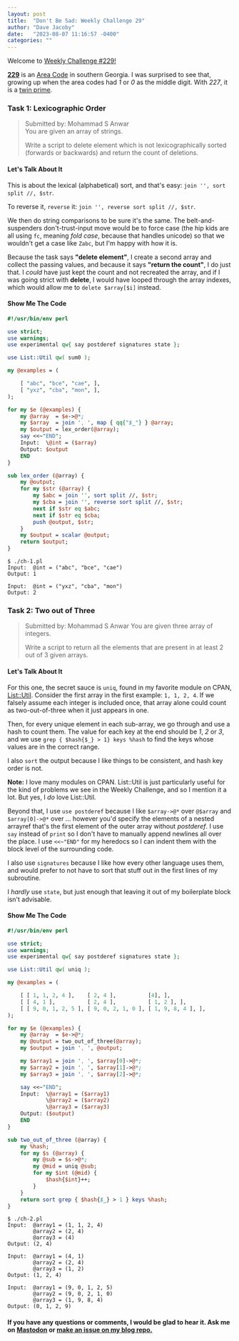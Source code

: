 ```yaml
---
layout: post
title:  "Don't Be Sad: Weekly Challenge 29"
author: "Dave Jacoby"
date:   "2023-08-07 11:16:57 -0400"
categories: ""
---
```


Welcome to [Weekly Challenge #229!](https://theweeklychallenge.org/blog/perl-weekly-challenge-229/)

[**229**](https://en.wikipedia.org/wiki/229_(number)) is an [Area Code](https://en.wikipedia.org/wiki/List_of_North_American_Numbering_Plan_area_codes) in southern Georgia. I was surprised to see that, growing up when the area codes had *1* or *0* as the middle digit. With *227*, it is a [twin prime](https://en.wikipedia.org/wiki/Twin_prime).

### Task 1: Lexicographic Order
>
> Submitted by: Mohammad S Anwar  
> You are given an array of strings.  
>
> Write a script to delete element which is not lexicographically sorted (forwards or backwards) and return the count of deletions.  

#### Let's Talk About It

This is about the lexical (alphabetical) sort, and that's easy: `join '', sort split //, $str`.

To reverse it, `reverse` it: `join '', reverse sort split //, $str`.

We then do string comparisons to be sure it's the same. The belt-and-suspenders don't-trust-input move would be to force case (the hip kids are all using `fc`, meaning *fold case*, because that handles unicode) so that we wouldn't get a case like `Zabc`, but I'm happy with how it is.

Because the task says **"delete element"**, I create a second array and collect the passing values, and because it says **"return the count"**, I do just that. I *could* have just kept the count and not recreated the array, and if I was going strict with **delete**, I would have looped through the array indexes, which would allow me to `delete $array[$i]` instead.

#### Show Me The Code

```perl
#!/usr/bin/env perl

use strict;
use warnings;
use experimental qw{ say postderef signatures state };

use List::Util qw( sum0 );

my @examples = (

    [ "abc", "bce", "cae", ],
    [ "yxz", "cba", "mon", ],
);

for my $e (@examples) {
    my @array  = $e->@*;
    my $array  = join ', ', map { qq{"$_"} } @array;
    my $output = lex_order(@array);
    say <<~"END";
    Input:  \@int = ($array)
    Output: $output
    END
}

sub lex_order (@array) {
    my @output;
    for my $str (@array) {
        my $abc = join '', sort split //, $str;
        my $cba = join '', reverse sort split //, $str;
        next if $str eq $abc;
        next if $str eq $cba;
        push @output, $str;
    }
    my $output = scalar @output;
    return $output;
}
```

```text
$ ./ch-1.pl 
Input:  @int = ("abc", "bce", "cae")
Output: 1

Input:  @int = ("yxz", "cba", "mon")
Output: 2
```

### Task 2: Two out of Three
>
> Submitted by: Mohammad S Anwar
> You are given three array of integers.
>
> Write a script to return all the elements that are present in at least 2 out of 3 given arrays.

#### Let's Talk About It

For this one, the secret sauce is `uniq`, found in my favorite module on CPAN, [List::Util](https://metacpan.org/pod/List::Util). Consider the first array in the first example: `1, 1, 2, 4`. If we falsely assume each integer is included once, that array alone could count as two-out-of-three when it just appears in one.

Then, for every unique element in each sub-array, we go through and use a hash to count them. The value for each key at the end should be *1*, *2* or *3*, and we use `grep { $hash{$_} > 1} keys %hash` to find the keys whose values are in the correct range.

I also `sort` the output because I like things to be consistent, and hash key order is not.

**Note:** I love many modules on CPAN. List::Util is just particularly useful for the kind of problems we see in the Weekly Challenge, and so I mention it a lot. But yes, I *do* love List::Util.

Beyond that, I use `use postderef` because I like `$array->@*` over `@$array` and `$array[0]->@*` over ... however you'd specify the elements of a nested arrayref that's the first element of the outer array without *postderef*. I use `say` instead of `print` so I don't have to manually append newlines all over the place. I use `<<~"END"` for my heredocs so I can indent them with the block level of the surrounding code.

I also use `signatures` because I like how every other language uses them, and would prefer to not have to sort that stuff out in the first lines of my subroutine.

I *hardly* use `state`, but just enough that leaving it out of my boilerplate block isn't advisable.

#### Show Me The Code

```perl
#!/usr/bin/env perl

use strict;
use warnings;
use experimental qw{ say postderef signatures state };

use List::Util qw( uniq );

my @examples = (

    [ [ 1, 1, 2, 4 ],    [ 2, 4 ],          [4], ],
    [ [ 4, 1 ],          [ 2, 4 ],          [ 1, 2 ], ],
    [ [ 9, 0, 1, 2, 5 ], [ 9, 0, 2, 1, 0 ], [ 1, 9, 8, 4 ], ],
);

for my $e (@examples) {
    my @array  = $e->@*;
    my @output = two_out_of_three(@array);
    my $output = join ', ', @output;

    my $array1 = join ', ', $array[0]->@*;
    my $array2 = join ', ', $array[1]->@*;
    my $array3 = join ', ', $array[2]->@*;

    say <<~"END";
    Input:  \@array1 = ($array1)
            \@array2 = ($array2)
            \@array3 = ($array3)
    Output: ($output)
    END
}

sub two_out_of_three (@array) {
    my %hash;
    for my $s (@array) {
        my @sub = $s->@*;
        my @mid = uniq @sub;
        for my $int (@mid) {
            $hash{$int}++;
        }
    }
    return sort grep { $hash{$_} > 1 } keys %hash;
}
```

```text
$ ./ch-2.pl 
Input:  @array1 = (1, 1, 2, 4)
        @array2 = (2, 4)
        @array3 = (4)
Output: (2, 4)

Input:  @array1 = (4, 1)
        @array2 = (2, 4)
        @array3 = (1, 2)
Output: (1, 2, 4)

Input:  @array1 = (9, 0, 1, 2, 5)
        @array2 = (9, 0, 2, 1, 0)
        @array3 = (1, 9, 8, 4)
Output: (0, 1, 2, 9)
```

#### If you have any questions or comments, I would be glad to hear it. Ask me on [Mastodon](https://mastodon.xyz/@jacobydave) or [make an issue on my blog repo.](https://github.com/jacoby/jacoby.github.io)
